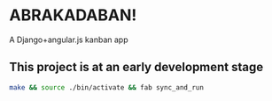 # ABRAKADABAN!

A Django+angular.js kanban app

## This project is at an early development stage

```bash
make && source ./bin/activate && fab sync_and_run
```
